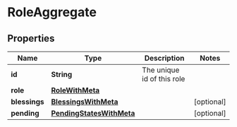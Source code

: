 # RoleAggregate

## Properties
Name | Type | Description | Notes
------------ | ------------- | ------------- | -------------
**id** | **String** | The unique id of this role | 
**role** | [**RoleWithMeta**](RoleWithMeta.md) |  | 
**blessings** | [**BlessingsWithMeta**](BlessingsWithMeta.md) |  |  [optional]
**pending** | [**PendingStatesWithMeta**](PendingStatesWithMeta.md) |  |  [optional]
